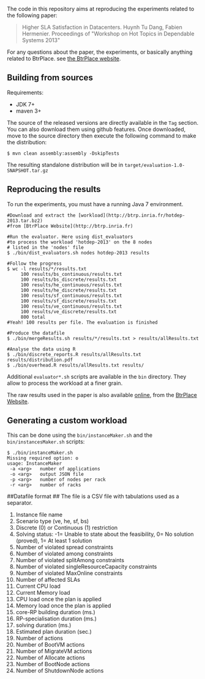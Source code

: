 The code in this repository aims at reproducing the experiments related to the following paper:

> Higher SLA Satisfaction in Datacenters. Huynh Tu Dang, Fabien Hermenier.
> Proceedings of "Workshop on Hot Topics in Dependable Systems 2013"

For any questions about the paper, the experiments, or basically anything
related to BtrPlace. see [the BtrPlace website](http://btrp.inria.fr).

## Building from sources ##

Requirements:
* JDK 7+
* maven 3+

The source of the released versions are directly available in the `Tag` section.
You can also download them using github features.
Once downloaded, move to the source directory then execute the following command
to make the distribution:

    $ mvn clean assembly:assembly -DskipTests

The resulting standalone distribution will be in `target/evaluation-1.0-SNAPSHOT.tar.gz`

## Reproducing the results ##

To run the experiments, you must have a running Java 7 environment.

```
#Download and extract the [workload](http://btrp.inria.fr/hotdep-2013.tar.bz2)
#from [BtrPlace Website](http://btrp.inria.fr)

#Run the evaluator. Here using dist_evaluators
#to process the workload 'hotdep-2013' on the 8 nodes
# listed in the 'nodes' file
$ ./bin/dist_evaluators.sh nodes hotdep-2013 results

#Follow the progress
$ wc -l results/*/results.txt
     100 results/bs_continuous/results.txt
     100 results/bs_discrete/results.txt
     100 results/he_continuous/results.txt
     100 results/he_discrete/results.txt
     100 results/sf_continuous/results.txt
     100 results/sf_discrete/results.txt
     100 results/ve_continuous/results.txt
     100 results/ve_discrete/results.txt
     800 total
#Yeah! 100 results per file. The evaluation is finished

#Produce the datafile
$ ./bin/mergeResults.sh results/*/results.txt > results/allResults.txt

#Analyse the data using R
$ ./bin/discrete_reports.R results/allResults.txt results/distribution.pdf
$ ./bin/overhead.R results/allResults.txt results/
```

Additional `evaluator*.sh` scripts are available in the `bin` directory. They
allow to process the workload at a finer grain.

The raw results used in the paper is also available [online](http://btrp.inria.fr/pubs/hotdep-2013-results.tar.bz2),
from the [BtrPlace Website](http://btrp.inria.fr).
## Generating a custom workload ##

This can be done using the `bin/instanceMaker.sh` and the `bin/instancesMaker.sh` scripts:

```
$ ./bin/instanceMaker.sh
Missing required option: o
usage: InstanceMaker
 -a <arg>   number of applications
 -o <arg>   output JSON file
 -p <arg>   number of nodes per rack
 -r <arg>   number of racks
```

##Datafile format ##
The file is a CSV file with tabulations used as a separator.

1. Instance file name
2. Scenario type (ve, he, sf, bs)
3. Discrete (0) or Continuous (1) restriction
4. Solving status: -1= Unable to state about the feasibility, 0= No solution (proved), 1= At least 1 solution
5. Number of violated spread constraints
6. Number of violated among constraints
7. Number of violated splitAmong constraints
8. Number of violated singleResourceCapacity constraints
9. Number of violated MaxOnline constraints
10. Number of affected SLAs
11. Current CPU load
12. Current Memory load
13. CPU load once the plan is applied
14. Memory load once the plan is applied
15. core-RP building duration (ms.)
16. RP-specialisation duration (ms.)
17. solving duration (ms.)
18. Estimated plan duration (sec.)
19. Number of actions
20. Number of BootVM actions
21. Number of MigrateVM actions
22. Number of Allocate actions
23. Number of BootNode actions
24. Number of ShutdownNode actions